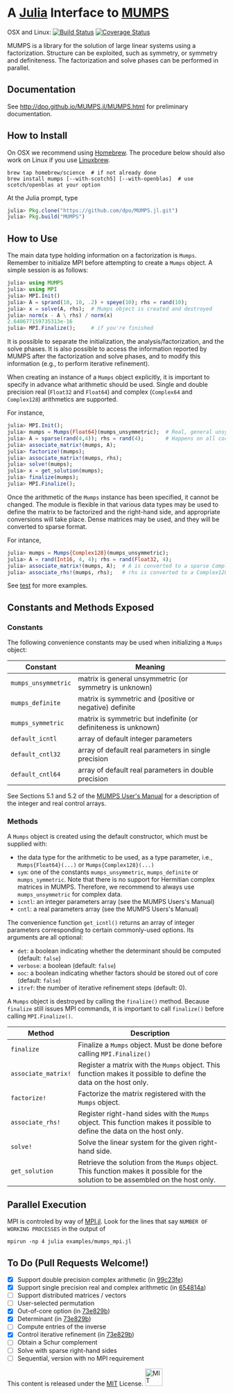 # A [Julia](http://julialang.org) Interface to [MUMPS](http://mumps.enseeiht.fr)

OSX and Linux: [![Build Status](https://travis-ci.org/dpo/MUMPS.jl.svg?branch=master)](https://travis-ci.org/dpo/MUMPS.jl)
[![Coverage Status](https://coveralls.io/repos/dpo/MUMPS.jl/badge.svg)](https://coveralls.io/r/dpo/MUMPS.jl)

MUMPS is a library for the solution of large linear systems using a
factorization. Structure can be exploited, such as symmetry, or symmetry and
definiteness. The factorization and solve phases can be performed in parallel.

## Documentation

See http://dpo.github.io/MUMPS.jl/MUMPS.html for preliminary documentation.

## How to Install

On OSX we recommend using [Homebrew](https://brew.sh). The procedure below
should also work on Linux if you use [Linuxbrew](https://github.com/Homebrew/linuxbrew).

````
brew tap homebrew/science  # if not already done
brew install mumps [--with-scotch5] [--with-openblas]  # use scotch/openblas at your option
````

At the Julia prompt, type

````JULIA
julia> Pkg.clone("https://github.com/dpo/MUMPS.jl.git")
julia> Pkg.build("MUMPS")
````

## How to Use

The main data type holding information on a factorization is `Mumps`. Remember
to initialize MPI before attempting to create a `Mumps` object. A simple
session is as follows:

````JULIA
julia> using MUMPS
julia> using MPI
julia> MPI.Init()
julia> A = sprand(10, 10, .2) + speye(10); rhs = rand(10);
julia> x = solve(A, rhs);  # Mumps object is created and destroyed
julia> norm(x - A \ rhs) / norm(x)
2.640677159735313e-16
julia> MPI.Finalize();     # if you're finished
````

It is possible to separate the initialization, the analysis/factorization,
and the solve phases. It is also possible to access the information reported by
MUMPS after the factorization and solve phases, and to modify this information
(e.g., to perform iterative refinement).

When creating an instance of a `Mumps` object explicitly, it is important to
specify in advance what arithmetic should be used. Single and double precision
real (`Float32` and `Float64`) and complex (`Complex64` and `Complex128`)
arithmetics are supported.

For instance,

````JULIA
julia> MPI.Init();
julia> mumps = Mumps{Float64}(mumps_unsymmetric);  # Real, general unsymmetric
julia> A = sparse(rand(4,4)); rhs = rand(4);       # Happens on all cores
julia> associate_matrix!(mumps, A);
julia> factorize!(mumps);
julia> associate_matrix!(mumps, rhs);
julia> solve!(mumps);
julia> x = get_solution(mumps);
julia> finalize(mumps);
julia> MPI.Finalize();
````

Once the arithmetic of the `Mumps` instance has been specified, it cannot be
changed. The module is flexible in that various data types may be used to
define the matrix to be factorized and the right-hand side, and appropriate
conversions will take place. Dense matrices may be used, and they will be
converted to sparse format.

For intance,

```JULIA
julia> mumps = Mumps{Complex128}(mumps_unsymmetric);
julia> A = rand(Int16, 4, 4); rhs = rand(Float32, 4);
julia> associate_matrix!(mumps, A);  # A is converted to a sparse Complex128 matrix
julia> associate_rhs!(mumps, rhs);   # rhs is converted to a Complex128 array
```

See [test](https://github.com/dpo/MUMPS.jl/tree/master/test) for more examples.

## Constants and Methods Exposed

### Constants

The following convenience constants may be used when initializing a `Mumps`
object:

Constant            | Meaning
--------------------|--------
`mumps_unsymmetric` | matrix is general unsymmetric (or symmetry is unknown)
`mumps_definite`    | matrix is symmetric and (positive or negative) definite
`mumps_symmetric`   | matrix is symmetric but indefinite (or definiteness is unknown)
`default_icntl`     | array of default integer parameters
`default_cntl32`    | array of default real parameters in single precision
`default_cntl64`    | array of default real parameters in double precision

See Sections 5.1 and 5.2 of the [MUMPS User's Manual](http://mumps.enseeiht.fr/doc/userguide_4.10.0.pdf) for a description of the integer and real control arrays.

### Methods

A `Mumps` object is created using the default constructor, which must be
supplied with:

* the data type for the arithmetic to be used, as a type parameter, i.e.,
  `Mumps{Float64}(...)` or `Mumps{Complex128}(...)`
* `sym`: one of the constants `mumps_unsymmetric`, `mumps_definite` or
  `mumps_symmetric`. Note that there is no support for Hermitian complex
  matrices in MUMPS. Therefore, we recommend to always use `mumps_unsymmetric`
  for complex data.
* `icntl`: an integer parameters array (see the MUMPS Users's Manual)
* `cntl`: a real parameters array (see the MUMPS Users's Manual)

The convenience function `get_icntl()` returns an array of integer parameters
corresponding to certain commonly-used options. Its arguments are all optional:

* `det`: a boolean indicating whether the determinant should be computed
  (default: `false`)
* `verbose`: a boolean (default: `false`)
* `ooc`: a boolean indicating whether factors should be stored out of core
  (default: `false`)
* `itref`: the number of iterative refinement steps (default: 0).

A `Mumps` object is destroyed by calling the `finalize()` method. Because
`finalize` still issues MPI commands, it is important to call `finalize()`
before calling `MPI.Finalize()`.

Method             | Description
-------------------|------------
`finalize`         | Finalize a `Mumps` object. Must be done before calling `MPI.Finalize()`
`associate_matrix!`| Register a matrix with the `Mumps` object. This function makes it possible to define the data on the host only.
`factorize!`       | Factorize the matrix registered with the `Mumps` object.
`associate_rhs!`   | Register right-hand sides with the `Mumps` object. This function makes it possible to define the data on the host only.
`solve!`           | Solve the linear system for the given right-hand side.
`get_solution`     | Retrieve the solution from the `Mumps` object. This function makes it possible for the solution to be assembled on the host only.

## Parallel Execution

MPI is controled by way of [MPI.jl](https://github.com/lcw/MPI.jl).
Look for the lines that say `NUMBER OF WORKING PROCESSES` in the output of

````
mpirun -np 4 julia examples/mumps_mpi.jl
````

## To Do (Pull Requests Welcome!)

* [X] Support double precision complex arithmetic (in [99c23fe](https://github.com/dpo/MUMPS.jl/commit/99c23fe87e7c985fe3062d78ab7664b82a6b8dba))
* [X] Support single precision real and complex arithmetic (in [654814a](https://github.com/dpo/MUMPS.jl/commit/654814a5e5800260011d2f26f7fb6de179609cfa))
* [ ] Support distributed matrices / vectors
* [ ] User-selected permutation
* [X] Out-of-core option (in [73e829b](https://github.com/dpo/MUMPS.jl/commit/73e829b52fe3d20c70c2733607ba9820cda03ed6#diff-d41d8cd98f00b204e9800998ecf8427e))
* [X] Determinant (in [73e829b](https://github.com/dpo/MUMPS.jl/commit/73e829b52fe3d20c70c2733607ba9820cda03ed6#diff-d41d8cd98f00b204e9800998ecf8427e))
* [ ] Compute entries of the inverse
* [X] Control iterative refinement (in [73e829b](https://github.com/dpo/MUMPS.jl/commit/73e829b52fe3d20c70c2733607ba9820cda03ed6#diff-d41d8cd98f00b204e9800998ecf8427e))
* [ ] Obtain a Schur complement
* [ ] Solve with sparse right-hand sides
* [ ] Sequential, version with no MPI requirement

This content is released under the [MIT](http://opensource.org/licenses/MIT) License.
<a rel="license" href="http://opensource.org/licenses/MIT">
<img alt="MIT license" height="40" src="http://upload.wikimedia.org/wikipedia/commons/c/c3/License_icon-mit.svg" /></a>
